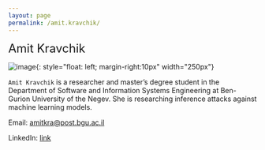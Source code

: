 ```yaml
---
layout: page
permalink: /amit.kravchik/
---
```


 <font size="5">Amit Kravchik</font>

![image]({{site.baseurl}}/assets/members/amit.kravchik.jpg){: style="float: left; margin-right:10px" width="250px"} 

`Amit Kravchik` is a researcher and master’s degree student in the Department of Software and Information Systems Engineering at Ben-Gurion University of the Negev. She is researching inference attacks against machine learning models. 

Email: [amitkra@post.bgu.ac.il](mailto:amitkra@post.bgu.ac.il)

LinkedIn: [link](https://www.linkedin.com/in/amit-kravchik-45289318b/)

